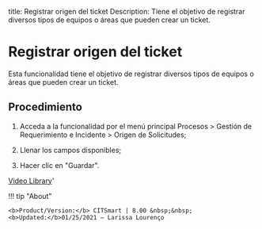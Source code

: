 title:  Registrar origen del ticket 
Description: Tiene el objetivo de registrar diversos tipos de equipos o áreas que pueden crear un ticket. 
# Registrar origen del ticket

Esta funcionalidad tiene el objetivo de registrar diversos tipos de equipos o áreas que pueden crear un ticket.

Procedimiento
-------------

1.  Acceda a la funcionalidad por el menú principal Procesos \> Gestión de
    Requerimiento e Incidente \> Origen de Solicitudes;

2.  Llenar los campos disponibles;

3.  Hacer clic en "Guardar".

<i class='fa fa-youtube-play  fa-2x' style='color:#97ce17;vertical-align: middle;'> </i> [Video Library](https://www.youtube.com/playlist?list=PLB5qK2uzf2ROfIFL9F-3s-gomHNzudBEy)'

!!! tip "About"

    <b>Product/Version:</b> CITSmart | 8.00 &nbsp;&nbsp;
    <b>Updated:</b>01/25/2021 – Larissa Lourenço
